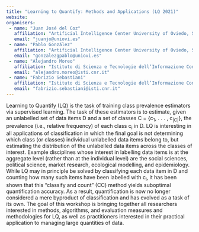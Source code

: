 ```yaml
---
title: "Learning to Quantify: Methods and Applications (LQ 2021)"
website: 
organisers:
 - name: "Juan José del Coz"
   affiliation: "Artificial Intelligence Center University of Oviedo, Spain"
   email: "juanjo@uniovi.es"
 - name: "Pablo González"
   affiliation: "Artificial Intelligence Center University of Oviedo, Spain"
   email: "gonzalezgpablo@uniovi.es"
 - name: "Alejandro Moreo"
   affiliation: "Istituto di Scienza e Tecnologie dell’Informazione Consiglio Nazionale delle Ricerche Pisa, Italy"
   email: "alejandro.moreo@isti.cnr.it"
 - name: "Fabrizio Sebastiani"
   affiliation: "Istituto di Scienza e Tecnologie dell’Informazione Consiglio Nazionale delle Ricerche Pisa, Italy"
   email: "fabrizio.sebastiani@isti.cnr.it"
---
```


Learning to Quantify (LQ) is the task of training class prevalence estimators via supervised learning. The task of these estimators is to estimate, given an unlabelled set of data items D and a set of classes C = {c<sub>1</sub>, . . . , c<sub>\|C\|</sub>}, the prevalence (i.e., relative frequency) of each class c<sub>i</sub> in D. LQ is interesting in all applications of classification in which the final goal is not determining which class (or classes) individual unlabelled data items belong to, but estimating the distribution of the unlabelled data items across the classes of interest. Example disciplines whose interest in labelling data items is at the aggregate level (rather than at the individual level) are the social sciences, political science, market research, ecological modelling, and epidemiology. While LQ may in principle be solved by classifying each data item in D and counting how many such items have been labelled with c<sub>i</sub>, it has been shown that this “classify and count” (CC) method yields suboptimal quantification accuracy. As a result, quantification is now no longer considered a mere byproduct of classification and has evolved as a task of its own. The goal of this workshop is bringing together all researchers interested in methods, algorithms, and evaluation measures and methodologies for LQ, as well as practitioners interested in their practical application to managing large quantities of data. 
